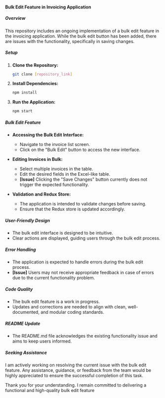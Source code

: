 #### Bulk Edit Feature in Invoicing Application

##### Overview

This repository includes an ongoing implementation of a bulk edit feature in the invoicing application. While the bulk edit button has been added, there are issues with the functionality, specifically in saving changes.

##### Setup

1. **Clone the Repository:**
   ```bash
   git clone [repository_link]
   ```

2. **Install Dependencies:**
   ```bash
   npm install
   ```

3. **Run the Application:**
   ```bash
   npm start
   ```

##### Bulk Edit Feature

- **Accessing the Bulk Edit Interface:**
  - Navigate to the invoice list screen.
  - Click on the "Bulk Edit" button to access the new interface.

- **Editing Invoices in Bulk:**
  - Select multiple invoices in the table.
  - Edit the desired fields in the Excel-like table.
  - **[Issue]** Clicking the "Save Changes" button currently does not trigger the expected functionality.

- **Validation and Redux Store:**
  - The application is intended to validate changes before saving.
  - Ensure that the Redux store is updated accordingly.

##### User-Friendly Design

- The bulk edit interface is designed to be intuitive.
- Clear actions are displayed, guiding users through the bulk edit process.

##### Error Handling

- The application is expected to handle errors during the bulk edit process.
- **[Issue]** Users may not receive appropriate feedback in case of errors due to the current functionality problem.

##### Code Quality

- The bulk edit feature is a work in progress.
- Updates and corrections are needed to align with clean, well-documented, and modular coding standards.

##### README Update

- The README.md file acknowledges the existing functionality issue and aims to keep users informed.

##### Seeking Assistance

I am actively working on resolving the current issue with the bulk edit feature. Any assistance, guidance, or feedback from the team would be highly appreciated to ensure the successful completion of this task.

Thank you for your understanding. I remain committed to delivering a functional and high-quality bulk edit feature